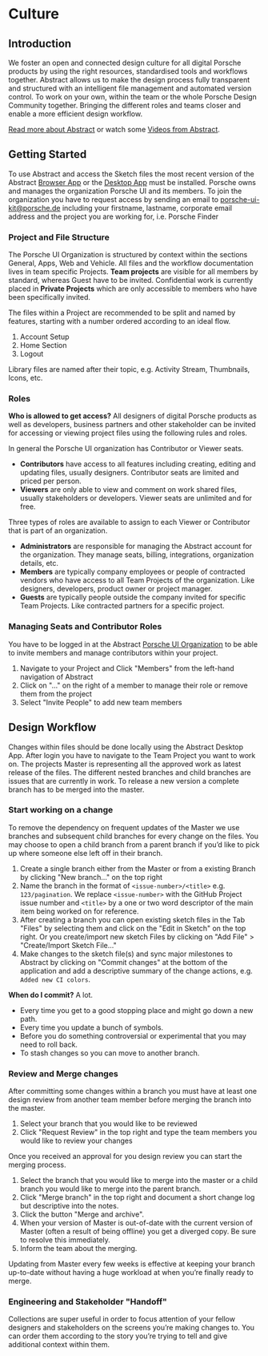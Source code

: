 # Culture

## Introduction
We foster an open and connected design culture for all digital Porsche products by using the right resources, standardised tools and workflows together. Abstract allows us to make the design process fully transparent and structured with an intelligent file management and automated version control. To work on your own, within the team or the whole Porsche Design Community together. Bringing the different roles and teams closer and enable a more efficient design workflow.

[Read more about Abstract](https://www.goabstract.com/how-it-works/) or watch some [Videos from Abstract](https://vimeo.com/goabstract).

## Getting Started
To use Abstract and access the Sketch files the most recent version of the Abstract [Browser App](https://app.goabstract.com/) or the [Desktop App](https://app.goabstract.com/) must be installed. Porsche owns and manages the organization Porsche UI and its members. To join the organization you have to request access by sending an email to [porsche-ui-kit@porsche.de](mailto:porsche-ui-kit@porsche.de) including your firstname, lastname, corporate email address and the project you are working for, i.e. Porsche Finder

### Project and File Structure
The Porsche UI Organization is structured by context within the sections General, Apps, Web and Vehicle.
All files and the workflow documentation lives in team specific Projects. **Team projects** are visible for all members by standard, whereas Guest have to be invited. Confidential work is currently placed in **Private Projects** which are only accessible to members who have been specifically invited.

The files within a Project are recommended to be split and named by features, starting with a number ordered according to an ideal flow.

1. Account Setup
2. Home Section
3. Logout

Library files are named after their topic, e.g. Activity Stream, Thumbnails, Icons, etc.

### Roles
**Who is allowed to get access?** All designers of digital Porsche products  as well as developers, business partners and other stakeholder can be invited for accessing or viewing project files using the following rules and roles.

In general the Porsche UI organization has Contributor or Viewer seats. 
- **Contributors** have access to all features including creating, editing and updating files, usually designers. Contributor seats are limited and priced per person.
- **Viewers** are only able to view and comment on work shared files, usually stakeholders or developers. Viewer seats are unlimited and for free. 

Three types of roles are available to assign to each Viewer or Contributor that is part of an organization.
- **Administrators** are responsible for managing the Abstract account for the organization. They manage seats, billing, integrations, organization details, etc.
- **Members** are typically company employees or people of contracted vendors who have access to all Team Projects of the organization. Like designers, developers, product owner or project manager.
- **Guests** are typically people outside the company invited for specific Team Projects. Like contracted partners for a specific project.

### Managing Seats and Contributor Roles
You have to be logged in at the Abstract [Porsche UI Organization](https://app.goabstract.com/organizations/bc37bb03-3469-4b15-99a2-60dbec187bce/) to be able to invite members and manage contributors within your project. 

1. Navigate to your Project and Click "Members" from the left-hand navigation of Abstract
2. Click on "..." on the right of a member to manage their role or remove them from the project
3. Select "Invite People" to add new team members

## Design Workflow
Changes within files should be done locally using the Abstract Desktop App. After login you have to navigate to the Team Project you want to work on. The projects Master is representing all the approved work as latest release of the files. The different nested branches and child branches are issues that are currently in work. To release a new version a complete branch has to be merged into the master.

### Start working on a change
To remove the dependency on frequent updates of the Master we use branches and subsequent child branches for every change on the files. You may choose to open a child branch from a parent branch if you’d like to pick up where someone else left off in their branch.

1. Create a single branch either from the Master or from a existing Branch by clicking "New branch..." on the top right
2. Name the branch in the format of `<issue-number>/<title>` e.g. `123/pagination`.
We replace `<issue-number>` with the GitHub Project issue number and `<title>` by a one or two word descriptor of the main item being worked on for reference.
3. After creating a branch you can open existing sketch files in the Tab "Files" by selecting them and click on the "Edit in Sketch" on the top right. Or you create/import new sketch Files by clicking on "Add File" > "Create/Import Sketch File..."
4. Make changes to the sketch file(s) and sync major milestones to Abstract by clicking on "Commit changes" at the bottom of the application and add a descriptive summary of the change actions, e.g. `Added new CI colors`.  

**When do I commit?** A lot.
- Every time you get to a good stopping place and might go down a new path.
- Every time you update a bunch of symbols.
- Before you do something controversial or experimental that you may need to roll back.
- To stash changes so you can move to another branch.


### Review and Merge changes
After committing some changes within a branch you must have at least one design review from another team member before merging the branch into the master.

1. Select your branch that you would like to be reviewed
2. Click "Request Review" in the top right and type the team members you would like to review your changes

Once you received an approval for you design review you can start the merging process.

1. Select the branch that you would like to merge into the master or a child branch you would like to merge into the parent branch.
2. Click "Merge branch" in the top right and document a short change log but descriptive into the notes.
3. Click the button "Merge and archive".
4. When your version of Master is out-of-date with the current version of Master (often a result of being offline) you get a diverged copy. Be sure to resolve this immediately.
5. Inform the team about the merging.

Updating from Master every few weeks is effective at keeping your branch up-to-date without having a huge workload at when you’re finally ready to merge.

### Engineering and Stakeholder "Handoff"
Collections are super useful in order to focus attention of your fellow designers and stakeholders on the screens you’re making changes to. You can order them according to the story you’re trying to tell and give additional context within them.
